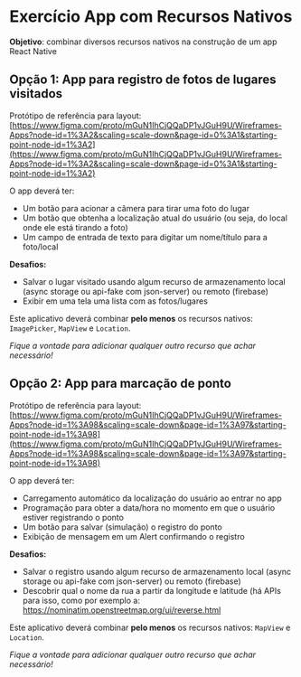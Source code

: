 # Exercício App com Recursos Nativos

**Objetivo**: combinar diversos recursos nativos na construção de um app React Native

## Opção 1: App para registro de fotos de lugares visitados

Protótipo de referência para layout: [https://www.figma.com/proto/mGuN1IhCjQQaDP1vJGuH9U/Wireframes-Apps?node-id=1%3A2&scaling=scale-down&page-id=0%3A1&starting-point-node-id=1%3A2](https://www.figma.com/proto/mGuN1IhCjQQaDP1vJGuH9U/Wireframes-Apps?node-id=1%3A2&scaling=scale-down&page-id=0%3A1&starting-point-node-id=1%3A2)

O app deverá ter:
- Um botão para acionar a câmera para tirar uma foto do lugar
- Um botão que obtenha a localização atual do usuário (ou seja, do local onde ele está tirando a foto)
- Um campo de entrada de texto para digitar um nome/título para a foto/local

**Desafios:**
- Salvar o lugar visitado usando algum recurso de armazenamento local (async storage ou api-fake com json-server) ou remoto (firebase)
- Exibir em uma tela uma lista com as fotos/lugares

Este aplicativo deverá combinar **pelo menos** os recursos nativos: `ImagePicker`, `MapView` e `Location`.

*Fique a vontade para adicionar qualquer outro recurso que achar necessário!*


## Opção 2: App para marcação de ponto

Protótipo de referência para layout: [https://www.figma.com/proto/mGuN1IhCjQQaDP1vJGuH9U/Wireframes-Apps?node-id=1%3A98&scaling=scale-down&page-id=1%3A97&starting-point-node-id=1%3A98](https://www.figma.com/proto/mGuN1IhCjQQaDP1vJGuH9U/Wireframes-Apps?node-id=1%3A98&scaling=scale-down&page-id=1%3A97&starting-point-node-id=1%3A98)

O app deverá ter:
- Carregamento automático da localização do usuário ao entrar no app
- Programação para obter a data/hora no momento em que o usuário estiver registrando o ponto
- Um botão para salvar (simulação) o registro do ponto
- Exibição de mensagem em um Alert confirmando o registro

**Desafios:**
- Salvar o registro usando algum recurso de armazenamento local (async storage ou api-fake com json-server) ou remoto (firebase)
- Descobrir qual o nome da rua a partir da longitude e latitude (há APIs para isso, como por exemplo a: https://nominatim.openstreetmap.org/ui/reverse.html

Este aplicativo deverá combinar **pelo menos** os recursos nativos: `MapView` e `Location`.

*Fique a vontade para adicionar qualquer outro recurso que achar necessário!*
